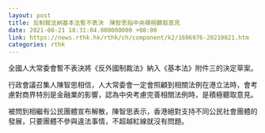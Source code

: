 ```yaml
---
layout: post
title: 反制裁法納基本法暫不表決　陳智思指中央積極聽取意見
date: 2021-08-21 18:31:04.000000000 +08:00
link: https://news.rthk.hk/rthk/ch/component/k2/1606976-20210821.htm
categories: rthk
---
```


全國人大常委會暫不表決將《反外國制裁法》納入《基本法》附件三的決定草案。

行政會議召集人陳智思相信，人大常委會一定會照顧到相關法例在港立法時，會考慮對商界特別是金融業的影響，認為中央考慮完善相關法例時，是積極聽取意見。

被問到相繼有公民團體宣布解散，陳智思表示，香港絕對支持不同公民社會團體的發展，只要團體不參與違法事情，不超越紅線就沒有問題。
